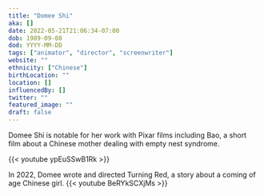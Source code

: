 ```yaml
---
title: "Domee Shi"
aka: []
date: 2022-05-21T21:06:34-07:00
dob: 1989-09-08
dod: YYYY-MM-DD
tags: ["animator", "director", "screenwriter"]
website: ""
ethnicity: ["Chinese"]
birthLocation: ""
location: []
influencedBy: []
twitter: ""
featured_image: ""
draft: false
---
```


Domee Shi is notable for her work with Pixar films including Bao, a short film about a Chinese mother dealing with empty nest syndrome.

{{< youtube ypEuSSwB1Rk >}}

In 2022, Domee wrote and directed Turning Red, a story about a coming of age Chinese girl.
{{< youtube BeRYkSCXjMs >}}